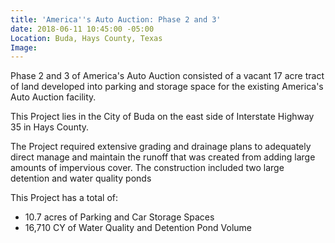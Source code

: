 ```yaml
---
title: 'America''s Auto Auction: Phase 2 and 3'
date: 2018-06-11 10:45:00 -05:00
Location: Buda, Hays County, Texas
Image: 
---
```


Phase 2 and 3 of America's Auto Auction consisted of a vacant 17 acre tract of land developed into parking and storage space for the existing America's Auto Auction facility.

This Project lies in the City of Buda on the east side of Interstate Highway 35 in Hays County.

The Project required extensive grading and drainage plans to adequately direct manage and maintain the runoff that was created from adding large amounts of impervious cover.  The construction included two large detention and water quality ponds

This Project has a total of:

* 10.7 acres of Parking and Car Storage Spaces
* 16,710 CY of Water Quality and Detention Pond Volume